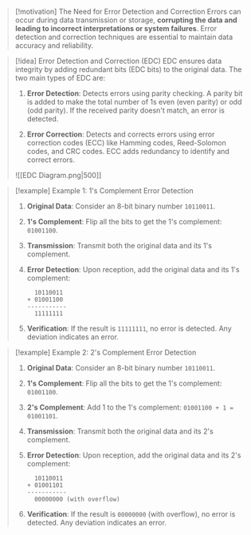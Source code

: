 > [!motivation] The Need for Error Detection and Correction
> Errors can occur during data transmission or storage, **corrupting the data and leading to incorrect interpretations or system failures**. Error detection and correction techniques are essential to maintain data accuracy and reliability.

> [!idea] Error Detection and Correction (EDC)
> EDC ensures data integrity by adding redundant bits (EDC bits) to the original data. The two main types of EDC are:
>
> 1. **Error Detection**: Detects errors using parity checking. A parity bit is added to make the total number of 1s even (even parity) or odd (odd parity). If the received parity doesn't match, an error is detected.
>
> 2. **Error Correction**: Detects and corrects errors using error correction codes (ECC) like Hamming codes, Reed-Solomon codes, and CRC codes. ECC adds redundancy to identify and correct errors.
> 
> ![[EDC Diagram.png|500]]


> [!example] Example 1: 1's Complement Error Detection
> 1. **Original Data**: Consider an 8-bit binary number `10110011`.
> 2. **1's Complement**: Flip all the bits to get the 1's complement: `01001100`.
> 3. **Transmission**: Transmit both the original data and its 1's complement.
> 4. **Error Detection**: Upon reception, add the original data and its 1's complement:
> 
>    ```
>      10110011
>    + 01001100
>    -----------
>      11111111
>    ```
> 5. **Verification**: If the result is `11111111`, no error is detected. Any deviation indicates an error.

> [!example] Example 2: 2's Complement Error Detection
> 1. **Original Data**: Consider an 8-bit binary number `10110011`.
> 2. **1's Complement**: Flip all the bits to get the 1's complement: `01001100`.
> 3. **2's Complement**: Add 1 to the 1's complement: `01001100 + 1 = 01001101`.
> 4. **Transmission**: Transmit both the original data and its 2's complement.
> 5. **Error Detection**: Upon reception, add the original data and its 2's complement:
> 
>    ```
>      10110011
>    + 01001101
>    -----------
>      00000000 (with overflow)
>    ```
> 6. **Verification**: If the result is `00000000` (with overflow), no error is detected. Any deviation indicates an error.

